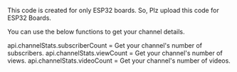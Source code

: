 This code is created for only ESP32 boards. So, Plz upload this code for ESP32 Boards.

You can use the below functions to get your channel details.

api.channelStats.subscriberCount = Get your channel's number of subscribers.
api.channelStats.viewCount       = Get your channel's number of views.
api.channelStats.videoCount      = Get your channel's number of videos.
